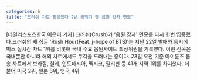 ```yaml
---
categories: h
title: "크러쉬 차트 휩쓸었다 2년 공백기 깬 음원 강자 면모"
---
```

[데일리스포츠한국 이은미 기자] 크러쉬(Crush)가 &#39;음원 강자&#39; 면모를 다시 한번 입증했다.크러쉬의 새 싱글 &#39;Rush Hour(Feat. j-hope of BTS)&#39;는 지난 22일 발매와 동시에 벅스 실시간 차트 1위를 비롯해 국내 주요 음원사이트 최상위권을 기록했다. 이번 신곡은 국내뿐만 아니라 해외 차트에서도 두각을 드러내는 중이다. 23일 오전 기준 아이튠즈 톱 송 차트에서 브라질, 칠레, 인도네시아, 멕시코, 필리핀 등 41개 지역 1위를 차지했다. 더불어 미국 2위, 일본 3위, 영국 4위